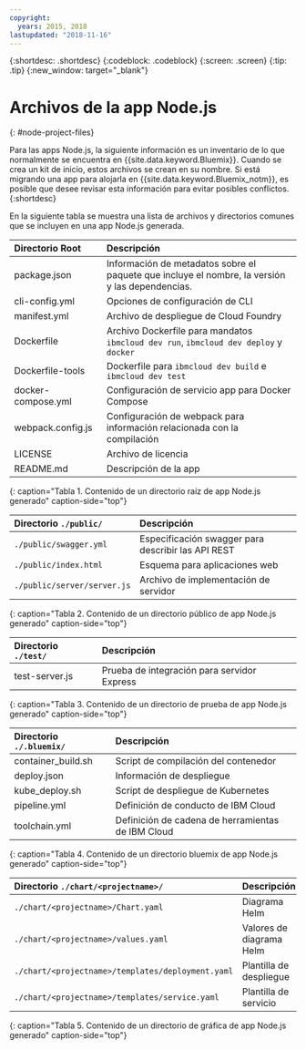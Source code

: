 ```yaml
---
copyright:
  years: 2015, 2018
lastupdated: "2018-11-16"
---
```


{:shortdesc: .shortdesc}
{:codeblock: .codeblock}
{:screen: .screen}
{:tip: .tip}
{:new_window: target="_blank"}

# Archivos de la app Node.js
{: #node-project-files}

Para las apps Node.js, la siguiente información es un inventario de lo que normalmente se encuentra en {{site.data.keyword.Bluemix}}. Cuando se crea un kit de inicio, estos archivos se crean en su nombre. Si está migrando una app para alojarla en {{site.data.keyword.Bluemix_notm}}, es posible que desee revisar esta información para evitar posibles conflictos. 
{:shortdesc}

En la siguiente tabla se muestra una lista de archivos y directorios comunes que se incluyen en una app Node.js generada.

| Directorio Root                                     | Descripción                       |
|:------------------------------------------------|:------------------------------------------|
|package.json | Información de metadatos sobre el paquete que incluye el nombre, la versión y las dependencias. |
|cli-config.yml | Opciones de configuración de CLI |
|manifest.yml | Archivo de despliegue de Cloud Foundry |
|Dockerfile | Archivo Dockerfile para mandatos `ibmcloud dev run`, `ibmcloud dev deploy` y `docker` |
|Dockerfile-tools | Dockerfile para `ibmcloud dev build` e `ibmcloud dev test` |
|docker-compose.yml | Configuración de servicio app para Docker Compose |
|webpack.config.js | Configuración de webpack para información relacionada con la compilación |
| LICENSE | Archivo de licencia |
|README.md | Descripción de la app |
{: caption="Tabla 1. Contenido de un directorio raíz de app Node.js generado" caption-side="top"}

| Directorio `./public/` | Descripción |
|:------------------------------------------------|:------------------------------------------|
| `./public/swagger.yml` | Especificación swagger para describir las API REST |
| `./public/index.html` | Esquema para aplicaciones web |
|`./public/server/server.js` | Archivo de implementación de servidor |
{: caption="Tabla 2. Contenido de un directorio público de app Node.js generado" caption-side="top"}

| Directorio `./test/` | Descripción |
|:------------------------------------------------|:------------------------------------------|
| test-server.js | Prueba de integración para servidor Express |
{: caption="Tabla 3. Contenido de un directorio de prueba de app Node.js generado" caption-side="top"}

| Directorio `./.bluemix/` | Descripción |
|:------------------------------------------------|:------------------------------------------|
| container_build.sh | Script de compilación del contenedor |
| deploy.json | Información de despliegue |
| kube_deploy.sh | Script de despliegue de Kubernetes |
| pipeline.yml | Definición de conducto de IBM Cloud |
| toolchain.yml | Definición de cadena de herramientas de IBM Cloud |
{: caption="Tabla 4. Contenido de un directorio bluemix de app Node.js generado" caption-side="top"}

| Directorio `./chart/<projectname>/` | Descripción |
|:------------------------------------------------|:------------------------------------------|
| `./chart/<projectname>/Chart.yaml` | Diagrama Helm |
| `./chart/<projectname>/values.yaml` | Valores de diagrama Helm |
| `./chart/<projectname>/templates/deployment.yaml` | Plantilla de despliegue |
| `./chart/<projectname>/templates/service.yaml` | Plantilla de servicio |
{: caption="Tabla 5. Contenido de un directorio de gráfica de app Node.js generado" caption-side="top"}
